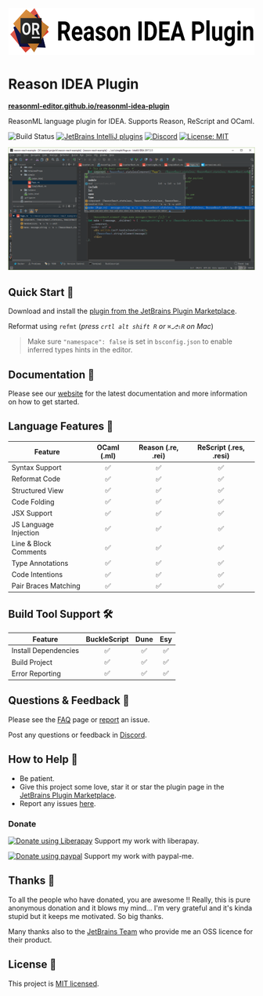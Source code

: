 <img height="96" src="website/static/img/reason-idea-plugin.svg"/> 

# Reason IDEA Plugin

[**reasonml-editor.github.io/reasonml-idea-plugin**](https://reasonml-editor.github.io/reasonml-idea-plugin/)

ReasonML language plugin for IDEA. Supports Reason, ReScript and OCaml.

![Build Status](https://github.com/reasonml-editor/reasonml-idea-plugin/workflows/Build%20Status/badge.svg)
[![JetBrains IntelliJ plugins](https://img.shields.io/jetbrains/plugin/d/9440-reasonml.svg)](https://plugins.jetbrains.com/plugin/9440-reasonml)
[![Discord](https://img.shields.io/discord/713777184996589580)](https://discord.com/channels/713777184996589580)
[![License: MIT](https://img.shields.io/badge/License-MIT-yellow.svg)](https://opensource.org/licenses/MIT)

![screenshot](screenshot.png)

## Quick Start 🏁

Download and install the [plugin from the JetBrains Plugin Marketplace](https://plugins.jetbrains.com/plugin/9440-reasonml).

Reformat using `refmt` (_press `crtl alt shift R` or `⌘⎇⇧R` on Mac_)
> Make sure `"namespace": false` is set in `bsconfig.json` to enable inferred types hints in the editor.

## Documentation 📔

Please see our [website](https://reasonml-editor.github.io/reasonml-idea-plugin/docs)
for the latest documentation and more information on how to get started.

## Language Features 💬

| **Feature**           | **OCaml (.ml)** | **Reason (.re, .rei)** | **ReScript (.res, .resi)** |
|-----------------------|:---------:|:----------:|:------------:|
| Syntax Support        |     ✅     |     ✅     |      ✅       |
| Reformat Code         |     ✅     |     ✅     |      ✅       |
| Structured View       |     ✅     |     ✅     |      ✅       |
| Code Folding          |     ✅     |     ✅     |      ✅       |
| JSX Support           |     ✅     |     ✅     |      ✅       |
| JS Language Injection |     ✅     |     ✅     |      ✅       |
| Line & Block Comments |     ✅     |     ✅     |      ✅       |
| Type Annotations      |     ✅     |     ✅     |      ✅       |
| Code Intentions       |     ✅     |     ✅     |      ✅       |
| Pair Braces Matching  |     ✅     |     ✅     |      ✅       |

## Build Tool Support 🛠

| **Feature**          | **BuckleScript** | **Dune** | **Esy** |
|----------------------|:----------------:|:--------:|:-------:|
| Install Dependencies |         ✅        |    ✅    |    ✅    |
| Build Project        |         ✅        |    ✅    |    ✅    |
| Error Reporting      |         ✅        |    ✅    |    ✅    |

## Questions & Feedback 📝 

Please see the [FAQ](https://reasonml-editor.github.io/reasonml-idea-plugin/docs/faq)
page or [report](https://github.com/reasonml-editor/reasonml-idea-plugin/issues/new)
an issue.

Post any questions or feedback in [Discord](https://discord.com/channels/713777184996589580).

## How to Help 💁

- Be patient.
- Give this project some love, star it or star the plugin page in the [JetBrains Plugin Marketplace](https://plugins.jetbrains.com/plugin/9440-reasonml-language-plugin).
- Report any issues [here](https://github.com/reasonml-editor/reasonml-idea-plugin/issues/new).

### Donate
<a href="https://liberapay.com/hgiraud/donate"><img alt="Donate using Liberapay" src="https://liberapay.com/assets/widgets/donate.svg"></a>
Support my work with liberapay.

<a href="https://www.paypal.me/rvgiraud"><img alt="Donate using paypal" src="https://img.shields.io/badge/paypal-me-blue.svg"></a>
Support my work with paypal-me.

## Thanks 🍻

To all the people who have donated, you are awesome !! Really, this is pure anonymous donation and it blows my mind... I'm very grateful and it's kinda stupid but it keeps me motivated. So big thanks.

Many thanks also to the [JetBrains Team](https://www.jetbrains.com/?from=reasonml-idea-plugin) who provide me an OSS licence for their product.

## License 📄

This project is [MIT licensed](https://github.com/reasonml-editor/reasonml-idea-plugin/blob/pooch/documentation/LICENSE).
